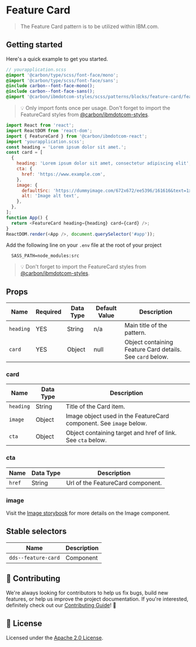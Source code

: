 # Feature Card

> The Feature Card pattern is to be utilized within IBM.com.

## Getting started

Here's a quick example to get you started.

```scss
// yourapplication.scss
@import '@carbon/type/scss/font-face/mono';
@import '@carbon/type/scss/font-face/sans';
@include carbon--font-face-mono();
@include carbon--font-face-sans();
@import '@carbon/ibmdotcom-styles/scss/patterns/blocks/feature-card/feature-card.scss';
```

> 💡 Only import fonts once per usage. Don't forget to import the FeatureCard
> styles from
> [@carbon/ibmdotcom-styles](https://github.com/carbon-design-system/ibm-dotcom-library/blob/master/packages/styles).

```javascript
import React from 'react';
import ReactDOM from 'react-dom';
import { FeatureCard } from '@carbon/ibmdotcom-react';
import 'yourapplication.scss';
const heading = 'Lorem ipsum dolor sit amet.';
const card = [
  {
    heading: 'Lorem ipsum dolor sit amet, consectetur adipiscing elit',
    cta: {
      href: 'https://www.example.com',
    },
    image: {
      defaultSrc: 'https://dummyimage.com/672x672/ee5396/161616&text=1x1',
      alt: 'Image alt text',
    },
  },
];
function App() {
  return <FeatureCard heading={heading} card={card} />;
}
ReactDOM.render(<App />, document.querySelector('#app'));
```

Add the following line on your `.env` file at the root of your project

```
  SASS_PATH=node_modules:src
```

> 💡 Don't forget to import the FeatureCard styles from
> [@carbon/ibmdotcom-styles](https://github.com/carbon-design-system/ibm-dotcom-library/blob/master/packages/styles).

## Props

| Name      | Required | Data Type | Default Value | Description                                               |
| --------- | -------- | --------- | ------------- | --------------------------------------------------------- |
| `heading` | YES      | String    | n/a           | Main title of the pattern.                                |
| `card`    | YES      | Object    | null          | Object containing Feature Card details. See `card` below. |

### card

| Name      | Data Type | Description                                                        |
| --------- | --------- | ------------------------------------------------------------------ |
| `heading` | String    | Title of the Card item.                                            |
| `image`   | Object    | Image object used in the FeatureCard component. See `image` below. |
| `cta`     | Object    | Object containing target and href of link. See `cta` below.        |

### cta

| Name   | Data Type | Description                       |
| ------ | --------- | --------------------------------- |
| `href` | String    | Url of the FeatureCard component. |

### image

Visit the
[Image storybook](https://ibmdotcom-react.mybluemix.net/?path=/story/components-image--default)
for more details on the Image component.

## Stable selectors

| Name                | Description |
| ------------------- | ----------- |
| `dds--feature-card` | Component   |

## 🙌 Contributing

We're always looking for contributors to help us fix bugs, build new features,
or help us improve the project documentation. If you're interested, definitely
check out our
[Contributing Guide](https://github.com/carbon-design-system/ibm-dotcom-library/blob/master/.github/CONTRIBUTING.md)!
👀

## 📝 License

Licensed under the
[Apache 2.0 License](https://github.com/carbon-design-system/ibm-dotcom-library/blob/master/LICENSE).
